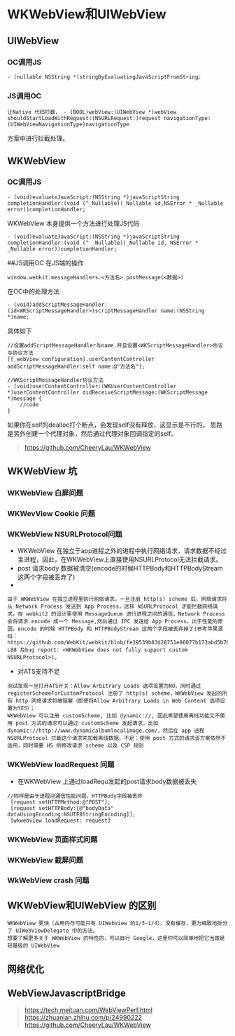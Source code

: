 # WKWebView和UIWebView

## UIWebView

### OC调用JS

```
- (nullable NSString *)stringByEvaluatingJavaScriptFromString:
```

### JS调用OC

```
让Native 代码拦截， - (BOOL)webView:(UIWebView *)webView shouldStartLoadWithRequest:(NSURLRequest:)request navigationType:(UIWebViewNavigationType)navigationType
```
方案中进行拦截处理。
## WKWebView

### OC调用JS
```
- (void)evaluateJavaScript:(NSString *)javaScriptString completionHandler:(void (^_Nullable)(_Nullable id,NSError * _Nullable error))completionHandler;
```
WKWebView 本身提供一个方法进行处理JS代码
```
- (void)evaluateJavaScript:(NSString *)javaScriptString completionHandler:(void (^ _Nullable)(_Nullable id, NSError * _Nullable error))completionHandler;
```

##JS调用OC
在JS端的操作
```
window.webkit.messageHandlers.<方法名>.postMessage(<数据>)
```
在OC中的处理方法
```
- (void)addScriptMessageHandler:(id<WKScriptMessageHandler>)scriptMessageHandler name:(NSString *)name;
```
具体如下
```
//设置addScriptMessageHandler与name.并且设置<WKScriptMessageHandler>协议与协议方法
[[_webView configuration].userContentController addScriptMessageHandler:self name:@"方法名"];

//WKScriptMessageHandler协议方法
- (void)userContentController:(WKUserContentController *)userContentController didReceiveScriptMessage:(WKScriptMessage *)message {
    //code
}
```
如果你在self的dealloc打个断点，会发现self没有释放，这显示是不行的。
思路是另外创建一个代理对象，然后通过代理对象回调指定的self。
> https://github.com/CheeryLau/WKWebView

## WKWebView 坑
### WKWebView 白屏问题
### WKWevView Cookie 问题
### WKWebView NSURLProtocol问题
* WKWebView 在独立于app进程之外的进程中执行网络请求，请求数据不经过主进程，因此，在WKWebView上直接使用NSURLProtocol无法拦截请求。
* post 请求body 数据被清空(encode的时候HTTPBody和HTTPBodyStream 这两个字段被丢弃了)
*
```
由于 WKWebView 在独立进程里执行网络请求。一旦注册 http(s) scheme 后，网络请求将从 Network Process 发送到 App Process，这样 NSURLProtocol 才能拦截网络请求。在 webkit2 的设计里使用 MessageQueue 进行进程之间的通信，Network Process 会将请求 encode 成一个 Message,然后通过 IPC 发送给 App Process。出于性能的原因，encode 的时候 HTTPBody 和 HTTPBodyStream 这两个字段被丢弃掉了(参考苹果源码：
https://github.com/WebKit/webkit/blob/fe39539b83d28751e86077b173abd5b7872ce3f9/Source/WebKit2/Shared/mac/WebCoreArgumentCodersMac.mm#L61-L88 及bug report: <WKWebView does not fully support custom NSURLProtocol>)。
```

* 对ATS支持不足
```
测试发现一旦打开ATS开关：Allow Arbitrary Loads 选项设置为NO，同时通过 registerSchemeForCustomProtocol 注册了 http(s) scheme，WKWebView 发起的所有 http 网络请求将被阻塞（即便将Allow Arbitrary Loads in Web Content 选项设置为YES）；
WKWebView 可以注册 customScheme, 比如 dynamic://, 因此希望使用离线功能又不使用 post 方式的请求可以通过 customScheme 发起请求，比如 dynamic://http://www.dynamicalbumlocalimage.com/，然后在 app 进程 NSURLProtocol 拦截这个请求并加载离线数据。不足：使用 post 方式的请求该方案依然不适用，同时需要 H5 侧修改请求 scheme 以及 CSP 规则
```
### WKWebView loadRequest 问题

* 在WKWebView 上通过loadRequ发起的post请求body数据被丢失
```
//同样是由于进程间通信性能问题，HTTPBody字段被丢弃
 [request setHTTPMethod:@"POST"];
 [request setHTTPBody:[@"bodyData" dataUsingEncoding:NSUTF8StringEncoding]];
 [wkwebview loadRequest: request]
```
### WKWebView 页面样式问题
### WKWebView 截屏问题
### WkWebView crash 问题

## WKWebView和UIWebView 的区别
```
WKWebView 更快（占用内存可能只有 UIWebView 的1/3~1/4），没有缓存，更为细致地拆分了 UIWebViewDelegate 中的方法。
想要了解更多关于 WKWebView 的特性的，可以自行 Google，这里你可以简单地把它当做是轻量级的 UIWebView
```

## 网络优化

## WebViewJavascriptBridge

>https://tech.meituan.com/WebViewPerf.html
>https://zhuanlan.zhihu.com/p/24990222
>https://github.com/CheeryLau/WKWebView